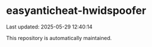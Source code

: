 # easyanticheat-hwidspoofer

Last updated: 2025-05-29 12:40:14

This repository is automatically maintained.
